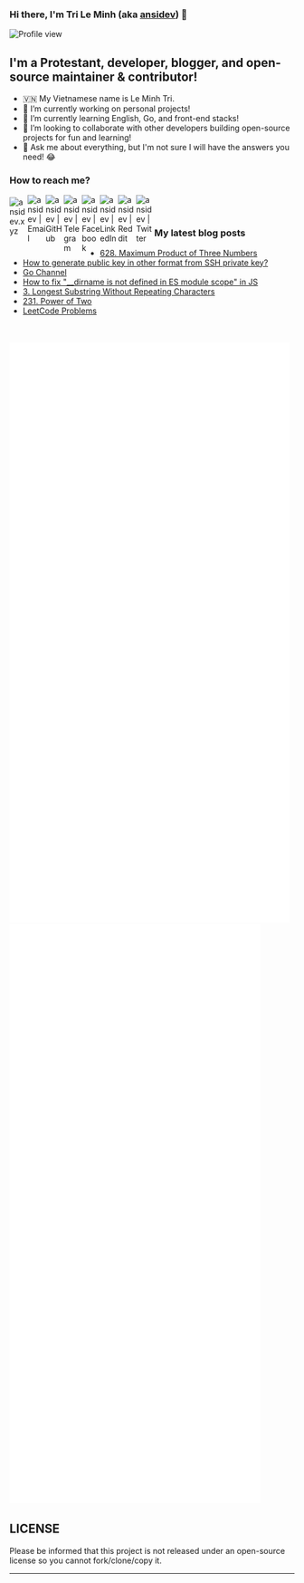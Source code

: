 ### Hi there, I'm Tri Le Minh (aka [ansidev][website]) 👋

<div>
  <img src="https://komarev.com/ghpvc/?username=ansidev" alt="Profile view" />
</div>

## I'm a Protestant, developer, blogger, and open-source maintainer & contributor!
- 🇻🇳 My Vietnamese name is Le Minh Tri.
- 🔭 I’m currently working on personal projects!
- 🌱 I’m currently learning English, Go, and front-end stacks!
- 👯 I’m looking to collaborate with other developers building open-source projects for fun and learning!
- 💬 Ask me about everything, but I'm not sure I will have the answers you need! 😂

### How to reach me?

 [<img align="left" width="32px" src="https://ansidev.xyz/pwa-192x192.png"                alt="ansidev.xyz" style="padding-top: 4px;" />][website]
<a href="mailto:ansidev@gmail.com">
  <img align="left" width="32px" src="https://img.icons8.com/fluency/32/gmail-new.png"    alt="ansidev | Email" />
</a>
 [<img align="left" width="32px" src="https://img.icons8.com/fluency/32/github.png"       alt="ansidev | GitHub" />][github]
 [<img align="left" width="32px" src="https://img.icons8.com/fluency/32/telegram-app.svg" alt="ansidev | Telegram" />][telegram]
 [<img align="left" width="32px" src="https://img.icons8.com/fluency/32/facebook.svg"     alt="ansidev | Facebook" />][facebook]
 [<img align="left" width="32px" src="https://img.icons8.com/fluency/32/linkedin.svg"     alt="ansidev | LinkedIn" />][linkedin]
 [<img align="left" width="32px" src="https://img.icons8.com/fluency/32/reddit.svg"       alt="ansidev | Reddit" />][reddit]
 [<img align="left" width="32px" src="https://img.icons8.com/fluency/32/twitter.svg"      alt="ansidev | Twitter" />][twitter]

<br/>
<br/>

### My latest blog posts
<!-- BLOG-POST-LIST:START -->
- [628. Maximum Product of Three Numbers](https://leetcode.ansidev.xyz/0628-maximum-product-of-three-numbers/)
- [How to generate public key in other format from SSH private key?](https://ansidev.xyz/posts/2022-11-12-how-to-generate-public-key-in-other-format-from-ssh-private-key.html)
- [Go Channel](https://ansidev.xyz/posts/2022-11-10-go-channel.html)
- [How to fix &quot;__dirname is not defined in ES module scope&quot; in JS](https://ansidev.xyz/posts/2022-11-05-how-to-fix-dirname-is-not-defined-in-es-module-scope-in-js.html)
- [3. Longest Substring Without Repeating Characters](https://leetcode.ansidev.xyz/0003-longest-substring-without-repeating-characters/)
- [231. Power of Two](https://leetcode.ansidev.xyz/0231-power-of-two/)
- [LeetCode Problems](https://leetcode.ansidev.xyz/leetcode-problems/)
<!-- BLOG-POST-LIST:END -->

<br/>
<br/>

<img src="./github_metrics_01.svg" />
<img src="./github_metrics_02.svg" />

## LICENSE

Please be informed that this project is not released under an open-source license so you cannot fork/clone/copy it.

---

[website]: https://ansidev.xyz/?utm_source=github&utm_medium=readme
[email]: ansidev@gmail.com
[github]: https://github.com/ansidev
[facebook]: https://facebook.com/leminhtri.py
[telegram]: https://t.me/ansidev
[twitter]: https://twitter.com/ansidev
[linkedin]: https://www.linkedin.com/in/tri-le-minh-1b05bb51/
[reddit]: https://reddit.com/u/ansidev